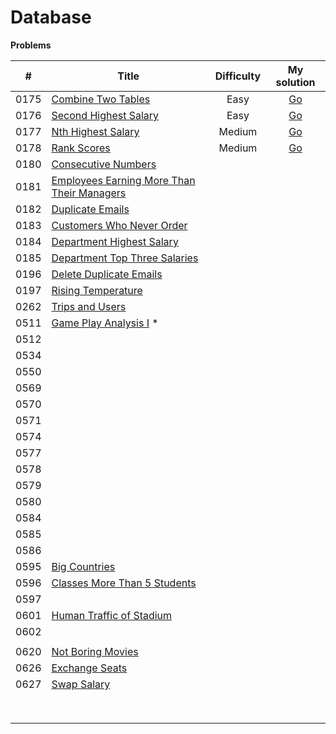 # Database

**Problems**

|  #   | Title                                                        | Difficulty |                         My solution                          |
| :--: | ------------------------------------------------------------ | :--------: | :----------------------------------------------------------: |
| 0175 | [Combine Two Tables](https://leetcode.com/problems/combine-two-tables) |    Easy    | [Go](https://github.com/Apollo4634/LeetCode/blob/master/src/database/solution/CombineTwoTables_175.sql) |
| 0176 | [Second Highest Salary](https://leetcode.com/problems/second-highest-salary) |    Easy    | [Go](https://github.com/Apollo4634/LeetCode/blob/master/src/database/solution/SecondHighestSalary_176.sql) |
| 0177 | [Nth Highest Salary](https://leetcode.com/problems/nth-highest-salary) |   Medium   | [Go](https://github.com/Apollo4634/LeetCode/blob/master/src/database/solution/NthHighestSalary_177.sql) |
| 0178 | [Rank Scores](https://leetcode.com/problems/rank-scores)     |   Medium   | [Go](https://github.com/Apollo4634/LeetCode/blob/master/src/database/solution/RankScores_178.sql) |
| 0180 | [Consecutive Numbers](https://leetcode.com/problems/consecutive-numbers) |            |                                                              |
| 0181 | [Employees Earning More Than Their Managers](https://leetcode.com/problems/employees-earning-more-than-their-managers) |            |                                                              |
| 0182 | [Duplicate Emails](https://leetcode.com/problems/duplicate-emails) |            |                                                              |
| 0183 | [Customers Who Never Order](https://leetcode.com/problems/customers-who-never-order) |            |                                                              |
| 0184 | [Department Highest Salary](https://leetcode.com/problems/department-highest-salary) |            |                                                              |
| 0185 | [Department Top Three Salaries](https://leetcode.com/problems/department-top-three-salaries) |            |                                                              |
| 0196 | [Delete Duplicate Emails](https://leetcode.com/problems/delete-duplicate-emails) |            |                                                              |
| 0197 | [Rising Temperature](https://leetcode.com/problems/rising-temperature) |            |                                                              |
| 0262 | [Trips and Users](https://leetcode.com/problems/trips-and-users) |            |                                                              |
| 0511 | [Game Play Analysis I](https://leetcode.com/problems/game-play-analysis-i) * |            |                                                              |
| 0512 |                                                              |            |                                                              |
| 0534 |                                                              |            |                                                              |
| 0550 |                                                              |            |                                                              |
| 0569 |                                                              |            |                                                              |
| 0570 |                                                              |            |                                                              |
| 0571 |                                                              |            |                                                              |
| 0574 |                                                              |            |                                                              |
| 0577 |                                                              |            |                                                              |
| 0578 |                                                              |            |                                                              |
| 0579 |                                                              |            |                                                              |
| 0580 |                                                              |            |                                                              |
| 0584 |                                                              |            |                                                              |
| 0585 |                                                              |            |                                                              |
| 0586 |                                                              |            |                                                              |
| 0595 | [Big Countries](https://leetcode.com/problems/big-countries) |            |                                                              |
| 0596 | [Classes More Than 5 Students](https://leetcode.com/problems/classes-more-than-5-students) |            |                                                              |
| 0597 |                                                              |            |                                                              |
| 0601 | [Human Traffic of Stadium](https://leetcode.com/problems/human-traffic-of-stadium) |            |                                                              |
| 0602 |                                                              |            |                                                              |
|      |                                                              |            |                                                              |
| 0620 | [Not Boring Movies](https://leetcode.com/problems/not-boring-movies) |            |                                                              |
| 0626 | [Exchange Seats](https://leetcode.com/problems/exchange-seats) |            |                                                              |
| 0627 | [Swap Salary](https://leetcode.com/problems/swap-salary)     |            |                                                              |
|      |                                                              |            |                                                              |
|      |                                                              |            |                                                              |
|      |                                                              |            |                                                              |
|      |                                                              |            |                                                              |
|      |                                                              |            |                                                              |
|      |                                                              |            |                                                              |
|      |                                                              |            |                                                              |
|      |                                                              |            |                                                              |
